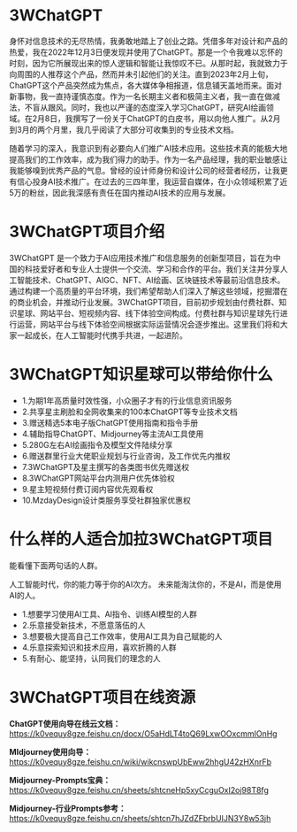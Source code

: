 # 3WChatGPT
身怀对信息技术的无尽热情，我勇敢地踏上了创业之路。凭借多年对设计和产品的热爱，我在2022年12月3日便发现并使用了ChatGPT。那是一个令我难以忘怀的时刻，因为它所展现出来的惊人逻辑和智能让我惊叹不已。从那时起，我就致力于向周围的人推荐这个产品，然而并未引起他们的关注。直到2023年2月上旬，ChatGPT这个产品突然成为焦点，各大媒体争相报道，信息铺天盖地而来。面对新事物，我一直持谨慎态度。作为一名长期主义者和极简主义者，我一直在做减法，不盲从跟风。同时，我也以严谨的态度深入学习ChatGPT，研究AI绘画领域。在2月8日，我撰写了一份关于ChatGPT的白皮书，用以向他人推广。从2月到3月的两个月里，我几乎阅读了大部分可收集到的专业技术文档。

随着学习的深入，我意识到有必要向人们推广AI技术应用。这些技术真的能极大地提高我们的工作效率，成为我们得力的助手。作为一名产品经理，我的职业敏感让我能够嗅到优秀产品的气息。曾经的设计师身份和设计公司的经营者经历，让我更有信心投身AI技术推广。在过去的三四年里，我运营自媒体，在小众领域积累了近5万的粉丝，因此我深感有责任在国内推动AI技术的应用与发展。

# 3WChatGPT项目介绍

3WChatGPT 是一个致力于AI应用技术推广和信息服务的创新型项目，旨在为中国的科技爱好者和专业人士提供一个交流、学习和合作的平台。我们关注并分享人工智能技术、ChatGPT、AIGC、NFT、AI绘画、区块链技术等最前沿信息技术。通过构建一个高质量的平台环境，我们希望帮助人们深入了解这些领域，挖掘潜在的商业机会，并推动行业发展。3WChatGPT项目，目前初步规划由付费社群、知识星球、网站平台、短视频内容、线下体验空间构成。付费社群与知识星球先行进行运营，网站平台与线下体验空间根据实际运营情况会逐步推出。这里我们将和大家一起成长，在人工智能时代携手共进，一起进阶。

# 3WChatGPT知识星球可以带给你什么

* 1.为期1年高质量时效性强，小众圈子才有的行业信息资讯服务
* 2.共享星主刷脸和全网收集来的100本ChatGPT等专业技术文档
* 3.赠送精选5本电子版ChatGPT使用指南和指令手册
* 4.辅助指导ChatGPT、Midjourney等主流AI工具使用
* 5.280G左右AI绘画指令及模型文件陆续分享
* 6.赠送群里行业大佬职业规划与行业咨询，及工作优先内推权
* 7.3WChatGPT及星主撰写的各类图书优先赠送权
* 8.3WChatGPT网站平台内测用户优先体验权
* 9.星主短视频付费订阅内容优先观看权
* 10.MzdayDesign设计类服务享受社群独家优惠权

# 什么样的人适合加拉3WChatGPT项目

能看懂下面两句话的人群。

人工智能时代，你的能力等于你的AI次方。
未来能淘汰你的，不是AI，而是使用AI的人。

* 1.想要学习使用AI工具、AI指令、训练AI模型的人群
* 2.乐意接受新技术，不愿意落伍的人
* 3.想要极大提高自己工作效率，使用AI工具为自己赋能的人
* 4.乐意探索知识和技术应用，喜欢折腾的人群
* 5.有耐心、能坚持，认同我们的理念的人

# 3WChatGPT项目在线资源

**ChatGPT使用向导在线云文档：**  
<https://k0vequy8gze.feishu.cn/docx/O5aHdLT4toQ69LxwOOxcmmIOnHg>

**MIdjourney使用向导：**  
<https://k0vequy8gze.feishu.cn/wiki/wikcnswpUbEww2hhgU42zHXnrFb>

**Midjourney-Prompts宝典：**  
<https://k0vequy8gze.feishu.cn/sheets/shtcneHp5xyCcguOxI2oj98T8fg>

**Midjourney-行业Prompts参考：**  
<https://k0vequy8gze.feishu.cn/sheets/shtcn7hJZdZFbrbUIJN3Y8w53jh>




